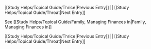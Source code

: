 [[Study Helps/Topical Guide/Thrice|Previous Entry]]  ||  [[Study Helps/Topical Guide/Throat|Next Entry]]

 See [[Study Helps/Topical Guide/Family, Managing Finances in|Family, Managing Finances in]]

[[Study Helps/Topical Guide/Thrice|Previous Entry]]  ||  [[Study Helps/Topical Guide/Throat|Next Entry]]